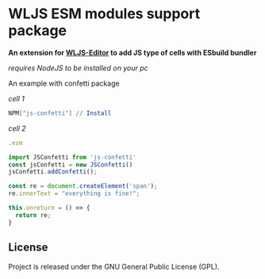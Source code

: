 # WLJS ESM modules support package
**An extension for [WLJS-Editor](https://github.com/JerryI/wljs-editor) to add JS type of cells with ESbuild bundler**

*requires NodeJS to be installed on your pc*

An example with confetti package

*cell 1*
```mathematica
NPM["js-confetti"] // Install 
```

*cell 2*
```js
.esm

import JSConfetti from 'js-confetti'
const jsConfetti = new JSConfetti()
jsConfetti.addConfetti();

const re = document.createElement('span');
re.innerText = "everything is fine!";

this.onreturn = () => {
  return re;
}
```

## License
Project is released under the GNU General Public License (GPL).
